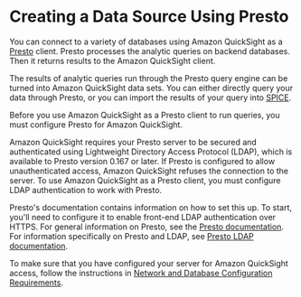 # Creating a Data Source Using Presto<a name="create-a-data-source-presto"></a>

You can connect to a variety of databases using Amazon QuickSight as a [Presto](https://aws.amazon.com/big-data/what-is-presto/) client\. Presto processes the analytic queries on backend databases\. Then it returns results to the Amazon QuickSight client\.

The results of analytic queries run through the Presto query engine can be turned into Amazon QuickSight data sets\. You can either directly query your data through Presto, or you can import the results of your query into [SPICE](welcome.md#spice)\.

Before you use Amazon QuickSight as a Presto client to run queries, you must configure Presto for Amazon QuickSight\. 

Amazon QuickSight requires your Presto server to be secured and authenticated using Lightweight Directory Access Protocol \(LDAP\), which is available to Presto version 0\.167 or later\. If Presto is configured to allow unauthenticated access, Amazon QuickSight refuses the connection to the server\. To use Amazon QuickSight as a Presto client, you must configure LDAP authentication to work with Presto\. 

Presto's documentation contains information on how to set this up\. To start, you'll need to configure it to enable front\-end LDAP authentication over HTTPS\. For general information on Presto, see the [Presto documentation](https://prestodb.io/docs/current/)\. For information specifically on Presto and LDAP, see [Presto LDAP documentation](https://prestodb.io/docs/current/security/ldap.html)\. 

To make sure that you have configured your server for Amazon QuickSight access, follow the instructions in [Network and Database Configuration Requirements](configure-access.md)\.
